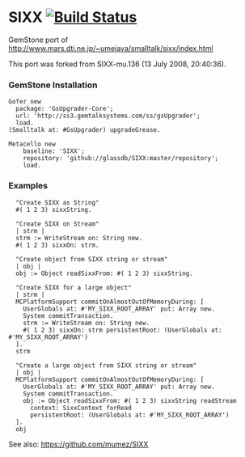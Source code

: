 SIXX [![Build Status](https://travis-ci.org/glassdb/SIXX.png?branch=master)](https://travis-ci.org/glassdb/SIXX)
====

GemStone port of http://www.mars.dti.ne.jp/~umejava/smalltalk/sixx/index.html

This port was forked from SIXX-mu.136 (13 July 2008, 20:40:36).


###  GemStone Installation

```Smalltalk
Gofer new
  package: 'GsUpgrader-Core';
  url: 'http://ss3.gemtalksystems.com/ss/gsUpgrader';
  load.
(Smalltalk at: #GsUpgrader) upgradeGrease.

Metacello new
    baseline: 'SIXX';
    repository: 'github://glassdb/SIXX:master/repository';
    load.
```

### Examples

```Smalltalk
  "Create SIXX as String"
  #( 1 2 3) sixxString.

  "Create SIXX on Stream"
  | strm |
  strm := WriteStream on: String new.
  #( 1 2 3) sixxOn: strm.

  "Create object from SIXX string or stream"
  | obj |
  obj := Object readSixxFrom: #( 1 2 3) sixxString.

  "Create SIXX for a large object"
  | strm |
  MCPlatformSupport commitOnAlmostOutOfMemoryDuring: [
    UserGlobals at: #'MY_SIXX_ROOT_ARRAY' put: Array new.
    System commitTransaction.
    strm := WriteStream on: String new.
    #( 1 2 3) sixxOn: strm persistentRoot: (UserGlobals at: #'MY_SIXX_ROOT_ARRAY')
  ].
  strm

  "Create a large object from SIXX string or stream"
  | obj |
  MCPlatformSupport commitOnAlmostOutOfMemoryDuring: [
    UserGlobals at: #'MY_SIXX_ROOT_ARRAY' put: Array new.
    System commitTransaction.
    obj := Object readSixxFrom: #( 1 2 3) sixxString readStream
      context: SixxContext forRead
      persistentRoot: (UserGlobals at: #'MY_SIXX_ROOT_ARRAY')
  ].
  obj
```
See also: https://github.com/mumez/SIXX
